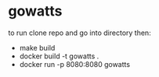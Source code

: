 # gowatts

to run clone repo and go into directory then:

- make build
- docker build -t gowatts . 
- docker run -p 8080:8080 gowatts
